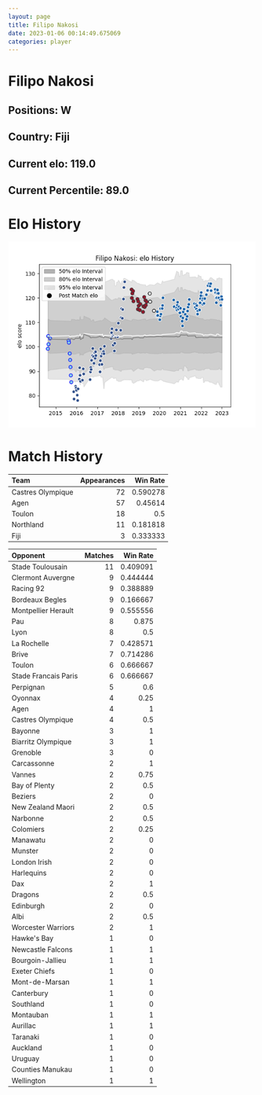 ```yaml
---  
layout: page  
title: Filipo Nakosi  
date: 2023-01-06 00:14:49.675069  
categories: player  
---
```

# Filipo Nakosi

## Positions: W

## Country: Fiji

## Current elo: 119.0

## Current Percentile: 89.0

# Elo History


![elo history](history_FilipoNakosi.png)
# Match History


| Team              |   Appearances |   Win Rate |
|:------------------|--------------:|-----------:|
| Castres Olympique |            72 |   0.590278 |
| Agen              |            57 |   0.45614  |
| Toulon            |            18 |   0.5      |
| Northland         |            11 |   0.181818 |
| Fiji              |             3 |   0.333333 |

| Opponent             |   Matches |   Win Rate |
|:---------------------|----------:|-----------:|
| Stade Toulousain     |        11 |   0.409091 |
| Clermont Auvergne    |         9 |   0.444444 |
| Racing 92            |         9 |   0.388889 |
| Bordeaux Begles      |         9 |   0.166667 |
| Montpellier Herault  |         9 |   0.555556 |
| Pau                  |         8 |   0.875    |
| Lyon                 |         8 |   0.5      |
| La Rochelle          |         7 |   0.428571 |
| Brive                |         7 |   0.714286 |
| Toulon               |         6 |   0.666667 |
| Stade Francais Paris |         6 |   0.666667 |
| Perpignan            |         5 |   0.6      |
| Oyonnax              |         4 |   0.25     |
| Agen                 |         4 |   1        |
| Castres Olympique    |         4 |   0.5      |
| Bayonne              |         3 |   1        |
| Biarritz Olympique   |         3 |   1        |
| Grenoble             |         3 |   0        |
| Carcassonne          |         2 |   1        |
| Vannes               |         2 |   0.75     |
| Bay of Plenty        |         2 |   0.5      |
| Beziers              |         2 |   0        |
| New Zealand Maori    |         2 |   0.5      |
| Narbonne             |         2 |   0.5      |
| Colomiers            |         2 |   0.25     |
| Manawatu             |         2 |   0        |
| Munster              |         2 |   0        |
| London Irish         |         2 |   0        |
| Harlequins           |         2 |   0        |
| Dax                  |         2 |   1        |
| Dragons              |         2 |   0.5      |
| Edinburgh            |         2 |   0        |
| Albi                 |         2 |   0.5      |
| Worcester Warriors   |         2 |   1        |
| Hawke's Bay          |         1 |   0        |
| Newcastle Falcons    |         1 |   1        |
| Bourgoin-Jallieu     |         1 |   1        |
| Exeter Chiefs        |         1 |   0        |
| Mont-de-Marsan       |         1 |   1        |
| Canterbury           |         1 |   0        |
| Southland            |         1 |   0        |
| Montauban            |         1 |   1        |
| Aurillac             |         1 |   1        |
| Taranaki             |         1 |   0        |
| Auckland             |         1 |   0        |
| Uruguay              |         1 |   0        |
| Counties Manukau     |         1 |   0        |
| Wellington           |         1 |   1        |